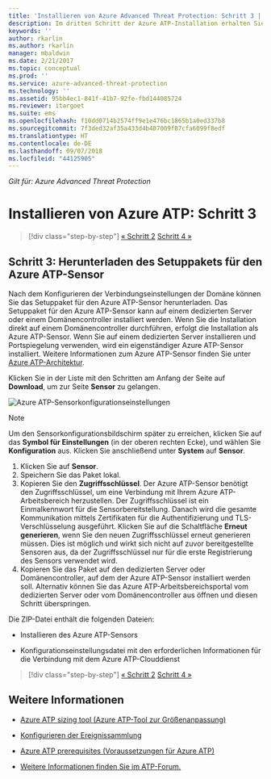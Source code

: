 ```yaml
---
title: 'Installieren von Azure Advanced Threat Protection: Schritt 3 | Microsoft-Dokumentation'
description: Im dritten Schritt der Azure ATP-Installation erhalten Sie Hilfe zum Download des Setuppakets des eigenständigen Azure ATP-Sensors.
keywords: ''
author: rkarlin
ms.author: rkarlin
manager: mbaldwin
ms.date: 2/21/2017
ms.topic: conceptual
ms.prod: ''
ms.service: azure-advanced-threat-protection
ms.technology: ''
ms.assetid: 95bb4ec1-841f-41b7-92fe-fbd144085724
ms.reviewer: itargoet
ms.suite: ems
ms.openlocfilehash: f10dd0714b2574ff9e1e476bc1865b1a0ed337b8
ms.sourcegitcommit: 7f3ded32af35a433d4b407009f87cfa6099f8edf
ms.translationtype: HT
ms.contentlocale: de-DE
ms.lasthandoff: 09/07/2018
ms.locfileid: "44125905"
---
```

*Gilt für: Azure Advanced Threat Protection*



# <a name="install-azure-atp---step-3"></a>Installieren von Azure ATP: Schritt 3

>[!div class="step-by-step"]
[« Schritt 2](install-atp-step2.md)
[Schritt 4 »](install-atp-step4.md)

## <a name="step-3-download-the-azure-atp-sensor-setup-package"></a>Schritt 3: Herunterladen des Setuppakets für den Azure ATP-Sensor
Nach dem Konfigurieren der Verbindungseinstellungen der Domäne können Sie das Setuppaket für den Azure ATP-Sensor herunterladen. Das Setuppaket für den Azure ATP-Sensor kann auf einem dedizierten Server oder einem Domänencontroller installiert werden. Wenn Sie die Installation direkt auf einem Domänencontroller durchführen, erfolgt die Installation als Azure ATP-Sensor. Wenn Sie auf einem dedizierten Server installieren und Portspiegelung verwenden, wird ein eigenständiger Azure ATP-Sensor installiert. Weitere Informationen zum Azure ATP-Sensor finden Sie unter [Azure ATP-Architektur](atp-architecture.md). 

Klicken Sie in der Liste mit den Schritten am Anfang der Seite auf **Download**, um zur Seite **Sensor** zu gelangen.

![Azure ATP-Sensorkonfigurationseinstellungen](media/atp-sensor-config.png)

> [!NOTE] 
> Um den Sensorkonfigurationsbildschirm später zu erreichen, klicken Sie auf das **Symbol für Einstellungen** (in der oberen rechten Ecke), und wählen Sie **Konfiguration** aus. Klicken Sie anschließend unter **System** auf **Sensor**.  

1.  Klicken Sie auf **Sensor**.
2.  Speichern Sie das Paket lokal.
3.  Kopieren Sie den **Zugriffsschlüssel**. Der Azure ATP-Sensor benötigt den Zugriffsschlüssel, um eine Verbindung mit Ihrem Azure ATP-Arbeitsbereich herzustellen. Der Zugriffsschlüssel ist ein Einmalkennwort für die Sensorbereitstellung. Danach wird die gesamte Kommunikation mittels Zertifikaten für die Authentifizierung und TLS-Verschlüsselung ausgeführt. Klicken Sie auf die Schaltfläche **Erneut generieren**, wenn Sie den neuen Zugriffsschlüssel erneut generieren müssen. Dies ist möglich und wirkt sich nicht auf zuvor bereitgestellte Sensoren aus, da der Zugriffsschlüssel nur für die erste Registrierung des Sensors verwendet wird.
4.  Kopieren Sie das Paket auf den dedizierten Server oder Domänencontroller, auf dem der Azure ATP-Sensor installiert werden soll. Alternativ können Sie das Azure ATP-Arbeitsbereichsportal vom dedizierten Server oder vom Domänencontroller aus öffnen und diesen Schritt überspringen.

Die ZIP-Datei enthält die folgenden Dateien:

-   Installieren des Azure ATP-Sensors

-   Konfigurationseinstellungsdatei mit den erforderlichen Informationen für die Verbindung mit dem Azure ATP-Clouddienst


>[!div class="step-by-step"]
[« Schritt 2](install-atp-step2.md)
[Schritt 4 »](install-atp-step4.md)


## <a name="see-also"></a>Weitere Informationen

- [Azure ATP sizing tool (Azure ATP-Tool zur Größenanpassung)](http://aka.ms/aatpsizingtool)

- [Konfigurieren der Ereignissammlung](configure-event-collection.md)

- [Azure ATP prerequisites (Voraussetzungen für Azure ATP)](atp-prerequisites.md)

- [Weitere Informationen finden Sie im ATP-Forum.](https://aka.ms/azureatpcommunity)